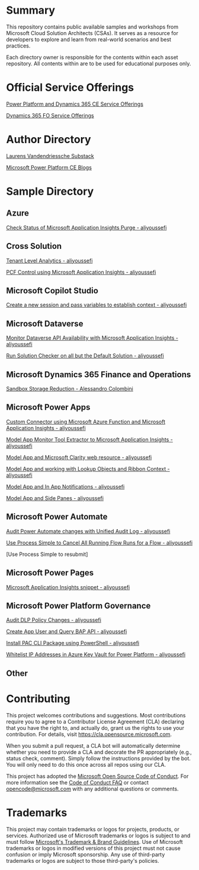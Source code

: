 # Summary

This repository contains public available samples and workshops from Microsoft Cloud Solution Architects (CSAs). It serves as a resource for developers to explore and learn from real-world scenarios and best practices.

Each directory owner is responsible for the contents within each asset repository. All contents within are to be used for educational purposes only. 
# Official Service Offerings
[Power Platform and Dynamics 365 CE Service Offerings](https://pfedynamics.wordpress.com/2023/09/26/power-platform-and-dynamics-365-service-offerings/)

[Dynamics 365 FO Service Offerings](https://pfedynamics.wordpress.com/2024/04/02/dynamics-365-finance-supply-chain-management-scm-service-offerings/)

# Author Directory

[Laurens Vandendriessche Substack](https://lavandensway.substack.com/)

[Microsoft Power Platform CE Blogs](https://github.com/microsoft-power-platform-ce/blogs)

# Sample Directory
## Azure
[Check Status of Microsoft Application Insights Purge - aliyoussefi](https://github.com/aliyoussefi/Samples/blob/main/Azure/ApplicationInsights/CheckPurgeWithUsernamePrompt.ps1)

## Cross Solution
[Tenant Level Analytics - aliyoussefi](https://github.com/aliyoussefi/MonitoringPowerPlatform/tree/main/Samples/TenantLevelAnalytics)

[PCF Control using Microsoft Application Insights - aliyoussefi](https://github.com/aliyoussefi/MonitoringPowerPlatform/blob/main/Samples/PCF/AppInsights/index.ts)

## Microsoft Copilot Studio
[Create a new session and pass variables to establish context - aliyoussefi](https://github.com/aliyoussefi/Samples/tree/main/PowerPlatform/CopilotStudio/CreateNewSessionAndPassGlobalVarsToCopilot)

## Microsoft Dataverse
[Monitor Dataverse API Availability with Microsoft Application Insights - aliyoussefi](https://github.com/aliyoussefi/MonitoringPowerPlatform/tree/main/Samples/AzureFunction/MonitoringWithApplicationInsights)

[Run Solution Checker on all but the Default Solution - aliyoussefi](https://github.com/aliyoussefi/Samples/blob/main/Dynamics365/SolutionChecker/Run%20PowerApps%20Checker%20on%20All%20Solutions.ps1)

## Microsoft Dynamics 365 Finance and Operations
[Sandbox Storage Reduction - Alessandro Colombini](https://github.com/microsoft/BA-CSA-Assets/tree/main/Samples/Dynamics365/FO/SQL/SandboxStorageReduction)

## Microsoft Power Apps
[Custom Connector using Microsoft Azure Function and Microsoft Application Insights - aliyoussefi](https://github.com/aliyoussefi/MonitoringPowerPlatform/blob/main/Samples/CustomConnector/AppInsights/AfnAndAppInsights.swagger.json)

[Model App Monitor Tool Extractor to Microsoft Application Insights - aliyoussefi](https://github.com/aliyoussefi/MonitoringPowerPlatform/tree/main/Samples/ModelApps/MonitorToolExtractor)

[Model App and Microsoft Clarity web resource - aliyoussefi](https://github.com/aliyoussefi/D365-Monitoring/blob/master/Dynamics365.Monitoring.WebResources/ClarityDemo.js)

[Model App and working with Lookup Objects and Ribbon Context - aliyoussefi](https://github.com/aliyoussefi/Samples/blob/main/Dynamics365/Client/Xrm.LookupObjects.PCP.js)

[Model App and In App Notifications - aliyoussefi](https://github.com/aliyoussefi/Samples/tree/main/Dynamics365/In-AppNotifications)

[Model App and Side Panes - aliyoussefi](https://github.com/aliyoussefi/Samples/tree/main/Dynamics365/SidePanes)
## Microsoft Power Automate
[Audit Power Automate changes with Unified Audit Log - aliyoussefi](https://github.com/aliyoussefi/MonitoringPowerPlatform/tree/main/Samples/Auditing/PowerAutomate)

[Use Process Simple to Cancel All Running Flow Runs for a Flow - aliyoussefi](https://github.com/aliyoussefi/Samples/blob/main/PowerPlatform/PowerShell/ProcessSimple/Cancel%20All%20Running%20Flow%20Runs.ps1)

[Use Process Simple to resubmit]
## Microsoft Power Pages
[Microsoft Application Insights snippet - aliyoussefi](https://github.com/aliyoussefi/MonitoringPowerPlatform/tree/main/Samples/PowerAppsPortals/AppInsights)
## Microsoft Power Platform Governance
[Audit DLP Policy Changes - aliyoussefi](https://github.com/aliyoussefi/MonitoringPowerPlatform/tree/main/Samples/Auditing/DLP)

[Create App User and Query BAP API - aliyoussefi](https://github.com/aliyoussefi/Samples/blob/main/PowerPlatform/PowerShell/BAP/CreateAppUserAndQueryBAPWithPowerShell-Public.ps1)

[Install PAC CLI Package using PowerShell - aliyoussefi](https://github.com/aliyoussefi/Samples/blob/main/PowerPlatform/PowerShell/PacCli/InstallPacCliPackage.ps1)

[Whitelist IP Addresses in Azure Key Vault for Power Platform - aliyoussefi](https://github.com/aliyoussefi/Samples/tree/main/Azure/WhitelistIpAddressForPowerPlatform)
## Other


# Contributing

This project welcomes contributions and suggestions. Most contributions require you to agree to a
Contributor License Agreement (CLA) declaring that you have the right to, and actually do, grant us
the rights to use your contribution. For details, visit https://cla.opensource.microsoft.com.

When you submit a pull request, a CLA bot will automatically determine whether you need to provide
a CLA and decorate the PR appropriately (e.g., status check, comment). Simply follow the instructions
provided by the bot. You will only need to do this once across all repos using our CLA.

This project has adopted the [Microsoft Open Source Code of Conduct](https://opensource.microsoft.com/codeofconduct/).
For more information see the [Code of Conduct FAQ](https://opensource.microsoft.com/codeofconduct/faq/) or
contact [opencode@microsoft.com](mailto:opencode@microsoft.com) with any additional questions or comments.

# Trademarks

This project may contain trademarks or logos for projects, products, or services. Authorized use of Microsoft 
trademarks or logos is subject to and must follow 
[Microsoft's Trademark & Brand Guidelines](https://www.microsoft.com/en-us/legal/intellectualproperty/trademarks/usage/general).
Use of Microsoft trademarks or logos in modified versions of this project must not cause confusion or imply Microsoft sponsorship.
Any use of third-party trademarks or logos are subject to those third-party's policies.
